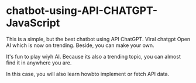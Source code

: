 # chatbot-using-API-CHATGPT-JavaScript
This is a simple, but the best chatbot using API ChatGPT. Viral chatgpt Open AI which is now on trending. Beside, you can make your own.

It's fun to play wiyh AI. Because its also a trending topic, you can almost find it in anywhere you are.

In this case, you will also learn howbto implement or fetch API data.

